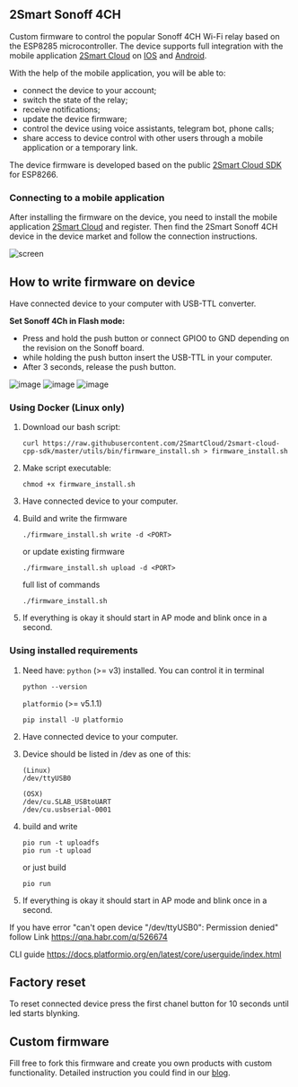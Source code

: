 ## 2Smart Sonoff 4CH
Custom firmware to control the popular Sonoff 4CH Wi-Fi relay based on the ESP8285 microcontroller. The device supports full integration with the mobile application [2Smart Cloud](https://2smart.com) on [IOS](https://apps.apple.com/ru/app/2smart-cloud/id1539188825) and [Android](https://play.google.com/store/apps/details?id=com.smart.microcloud.app&hl=ru&gl=US). 

With the help of the mobile application, you will be able to:
- connect the device to your account;
- switch the state of the relay;
- receive notifications;
- update the device firmware;
- control the device using voice assistants, telegram bot, phone calls;
- share access to device control with other users through a mobile application or a temporary link.


The device firmware is developed based on the public [2Smart Cloud SDK](https://github.com/2SmartCloud/2smart-cloud-esp8266-boilerplate) for ESP8266.

### Connecting to a mobile application
After installing the firmware on the device, you need to install the mobile application [2Smart Cloud](https://2smart.com) and register. Then find the 2Smart Sonoff 4CH device in the device market and follow the connection instructions. 

![screen](screen_4Ch.PNG)

## How to write firmware on device

Have connected device to your computer with USB-TTL converter.

**Set Sonoff 4Ch in Flash mode:**

* Press and hold the push button or connect GPIO0 to GND depending on the revision on the Sonoff board.
* while holding the push button insert the USB-TTL in your computer.
* After 3 seconds, release the push button.

![image](var1.png)
![image](var2.jpg)
![image](var3.jpg)

### Using Docker (Linux only)
1. Download our bash script:
    ```
    curl https://raw.githubusercontent.com/2SmartCloud/2smart-cloud-cpp-sdk/master/utils/bin/firmware_install.sh > firmware_install.sh
    ```

2. Make script executable:
    ```
    chmod +x firmware_install.sh
    ```
3. Have connected device to your computer.

4. Build and write the firmware
    ```
    ./firmware_install.sh write -d <PORT>
    ```
    or update existing firmware
    ```
    ./firmware_install.sh upload -d <PORT>
    ```
    full list of commands
    ```
    ./firmware_install.sh
    ```

5. If everything is okay it should start in AP mode and blink once in a second.

### Using installed requirements
1. Need have:
    `python` (>= v3) installed. You can control it in terminal
    ```
    python --version
    ```

    `platformio` (>= v5.1.1)
    ```
    pip install -U platformio
    ```

2. Have connected device to your computer.

3. Device should be listed in /dev as one of this:

    ```
    (Linux)
    /dev/ttyUSB0

    (OSX)
    /dev/cu.SLAB_USBtoUART
    /dev/cu.usbserial-0001
    ```

4. build and write

    ```
    pio run -t uploadfs
    pio run -t upload
    ```

    or just build
    ```
    pio run
    ```

5. If everything is okay it should start in AP mode and blink once in a second.

If you have error "can't open device "/dev/ttyUSB0": Permission denied" follow Link https://qna.habr.com/q/526674

CLI guide https://docs.platformio.org/en/latest/core/userguide/index.html

## Factory reset
To reset connected device press the first chanel button for 10 seconds until led starts blynking. 

## Custom firmware

Fill free to fork this firmware and create you own products with custom functionality.
Detailed instruction you could find in our [blog](https://2smart.com/blog/tpost/ebvsii6y21-how-to-write-firmware-for-an-iot-device).


